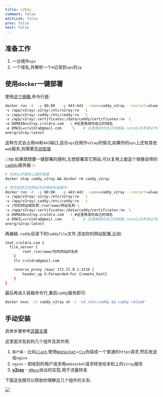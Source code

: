 ```yaml
---
title: v2Ray
comment: false
editLink: false
prev: false
next: false
---
```


## 准备工作

1. 一台境外`vps`
2. 一个域名,并解析一个`A`记录到`vps`的`ip`

## 使用`docker`一键部署

使用[这个镜像](https://github.com/anerg2046/Caddy_V2ray),命令行是:

```bash
docker run -d  -p 80:80   -p 443:443 --name=caddy_v2ray --restart=always  \
-v /app/v2ray/.v2ray:/etc/v2ray:rw   \
-v /app/v2ray/.caddy:/etc/caddy:rw   \
-v /app/v2ray/.certificates:/data/caddy/certificates:rw  \   
-e DOMAIN=v2ray.cruldra.com   \ #这里换成你自己的域名
-e EMAIL=cruldra@gmail.com     \    # 这里换成你自己的邮箱,canndy去申请证书的时候会用到
anerg/v2ray:latest
```

这种方式会占用`80`和`443`端口,适合`vps`仅用作`v2ray`的情况,如果你的`vps`上还有其他`web`服务,则需要[手动安装](#手动安装)

:::tip
如果既想要一键部署的便利,又想部署其它网站,可以复用上面这个镜像自带的[`cadddy`](https://caddyserver.com/)服务器
:::

```bash
# 先停止并删除上面的容器
docker stop caddy_v2ray && docker rm caddy_v2ray 

# 然后把其它的网站文件映射到容器中
docker run -d  -p 80:80   -p 443:443 --name=caddy_v2ray --restart=always  \
-v /app/v2ray/.v2ray:/etc/v2ray:rw   \
-v /app/v2ray/.caddy:/etc/caddy:rw   \
-v /你的网站根目录:/var/www/网站名称 \
-v /app/v2ray/.certificates:/data/caddy/certificates:rw  \   
-e DOMAIN=v2ray.cruldra.com   \ #这里换成你自己的域名
-e EMAIL=cruldra@gmail.com     \    # 这里换成你自己的邮箱,canndy去申请证书的时候会用到
anerg/v2ray:latest
```

再编辑`.caddy`目录下的`Caddyfile`文件,添加你的网站配置,比如:

```bash
chat.cruldra.com {
  file_server {
		root /var/www/你的网站的名称
	}
	tls cruldra@gmail.com

	reverse_proxy /aaa/ 172.17.0.1:3210 {
		header_up X-Forwarded-For {remote_host}
	}
}

```

最后再进入容器命令行,重启`caddy`服务即可:

```bash
docker exec -it caddy_v2ray sh -c 'cd /etc/caddy && caddy reload'
```

## 手动安装

具体步骤参考[这篇文章](https://codefuturesql.top/post/vps/)

这里面涉及到的几个组件及其作用:
1. `客户端` - 比如[`clash`](https://github.com/lantongxue/clash_for_windows_pkg/releases/tag/0.20.39),使用[`WebSocket`](https://www.liaoxuefeng.com/wiki/1022910821149312/1103303693824096)+[`tls`](https://www.cloudflare.com/zh-cn/learning/ssl/transport-layer-security-tls/)伪装成一个普通的`https`请求,然后发送给`nginx`
2. `nginx` - 把收到的用户请求用`websocket`请求转发给本机上的`v2ray`服务
3. [**v2ray**](https://github.com/v2fly/v2ray-core) - [`VMess`](https://www.v2ray.com/chapter_02/protocols/vmess.html)协议的实现,用于流量转发

下面这张图可以帮助你理解这几个组件的关系:

![](https://cdn.jsdelivr.net/gh/hhypygy/picx-images-hosting@master/v2ray_tls_websocket_nginx.9gwasm9udf.webp)
